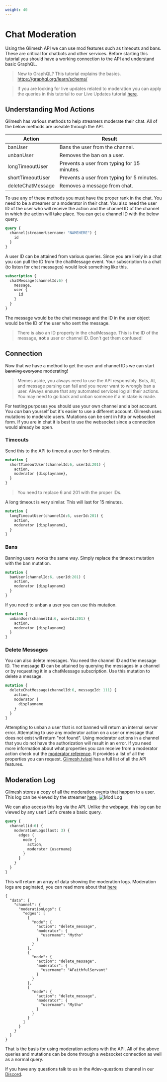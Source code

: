 ```yaml
---
weight: 40
---
```

# Chat Moderation

Using the Glimesh API we can use mod features such as timeouts and bans. These are critical for chatbots and other services. Before starting this tutorial you should have a working connection to the API and understand basic GraphQL.

> New to GraphQL? This tutorial explains the basics. https://graphql.org/learn/schema/

> If you are looking for live updates related to moderation you can apply the queries in this tutorial to our Live Updates tutorial [here](/api-docs/docs/live-updates/channels).


## Understanding Mod Actions

Glimesh has various methods to help streamers moderate their chat. All of the below methods are useable through the API.

|Action|Result |
|--|--|
| banUser | Bans the user from the channel. |
| unbanUser | Removes the ban on a user. |
| longTimeoutUser | Prevents a user from typing for 15 minutes. |
| shortTimeoutUser | Prevents a user from typing for 5 minutes. |
| deleteChatMessage | Removes a message from chat. |

To use any of these methods you must have the proper rank in the chat. You need to be a streamer or a moderator in their chat. You also need the user ID of the user who will receive the action and the channel ID of the channel in which the action will take place.  You can get a channel ID with the below query.

```GraphQL
query {
  channel(streamerUsername: "NAMEHERE") {
    id
  }
}
```
A user ID can be attained from various queries. Since you are likely in a chat you can pull the ID from the chatMessage event. Your subscription to a chat (to listen for chat messages) would look something like this.
```GraphQL
subscription {
  chatMessage(channelId:6) {
    message,
    user {
      id
    }
  }
}
```
The message would be the chat message and the ID in the user object would be the ID of the user who sent the message.

> There is also an ID property in the chatMessage. This is the ID of the message, **not** a user or channel ID. Don't get them confused!

## Connection

Now that we have a method to get the user and channel IDs we can start <del>banning everyone</del> moderating!

> Memes aside, you always need to use the API responsibly. Bots, AI, and message parsing can fail and you never want to wrongly ban a user. Always ensure that any automated services log all their actions. You may need to go back and unban someone if a mistake is made.

For testing purposes you should use your own channel and a bot account. You *can* ban yourself but it's easier to use a different account. Glimesh uses mutations to moderate users. Mutations can be sent in http or websocket form. If you are in chat it is best to use the websocket since a connection would already be open.

### Timeouts

Send this to the API to timeout a user for 5 minutes.


```Graphql
mutation {
  shortTimeoutUser(channelId:6, userId:201) {
    action,
    moderator {displayname},
  }
}
```
> You need to replace 6 and 201 with the proper IDs.

A long timeout is very similar. This will last for 15 minutes.

```graphql
mutation {
  longTimeoutUser(channelId:6, userId:201) {
    action,
    moderator {displayname},
  }
}
```

### Bans

Banning users works the same way. Simply replace the timeout mutation with the ban mutation.

```graphql
mutation {
  banUser(channelId:6, userId:201) {
    action,
    moderator {displayname}
  }
}
```

If you need to unban a user you can use this mutation.

```graphql
mutation {
  unbanUser(channelId:6, userId:201) {
    action,
    moderator {displayname}
  }
}
```

### Delete Messages

You can also delete messages. You need the channel ID and the message ID. The message ID can be attained by querying the messages in a channel or by requesting it in a chatMessage subscription. Use this mutation to delete a message.

```graphql
mutation {
  deleteChatMessage(channelId:6, messageId: 111) {
    action,
    moderator {
      displayname
    }
  }
}
```

Attempting to unban a user that is not banned will return an internal server error. Attempting to use any moderator action on a user or message that does not exist will return "not found". Using moderator actions in a channel that you do not have the authorization will result in an error. If you need more information about what properties you can receive from a moderator action check out the [moderator reference](/api-docs/docs/reference/mod/). It provides a list of all the properties you can request. [Glimesh.tv/api](https://glimesh.tv/api) has a full list of all the API features.

## Moderation Log

Glimesh stores a copy of all the moderation events that happen to a user.  This log can be viewed by the streamer [here](https://glimesh.tv/users/settings/channel/mods).
![Mod Log](https://i.imgur.com/zy3yhhy.png)

We can also access this log via the API. Unlike the webpage, this log can be viewed by any user! Let's create a basic query.
```graphql
query {
  channel(id:6) {
    moderationLogs(last: 3) {
      edges {
        node {
          action,
          moderator {username}
        }
      }
    }
  }
}
```
This will return an array of data showing the moderation logs. Moderation logs are paginated, you can read more about that [here](/api-docs/docs/api/pagination)

```JS
{
  "data": {
    "channel": {
      "moderationLogs": {
        "edges": [
          {
            "node": {
              "action": "delete_message",
              "moderator": {
                "username": "Mytho"
              }
            }
          },
          {
            "node": {
              "action": "delete_message",
              "moderator": {
                "username": "AFaithfulServant"
              }
            }
          },
          {
            "node": {
              "action": "delete_message",
              "moderator": {
                "username": "Mytho"
              }
            }
          }
        ]
      }
    }
  }
}
```

That is the basis for using moderation actions with the API. All of the above queries and mutations can be done through a websocket connection as well as a normal query.

If you have any questions talk to us in the #dev-questions channel in our [Discord](https://glimesh.tv/s/discord).